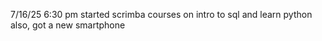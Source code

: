 7/16/25 6:30 pm
started scrimba courses on intro to sql and learn python
also, got a new smartphone
